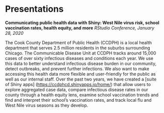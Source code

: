 # Presentations

**Communicating public health data with Shiny: West Nile virus risk, school vaccination rates, health equity, and more**
*RStudio Conference, January 28, 2020*

The Cook County Department of Public Health (CCDPH) is a local health department that serves 2.5 million residents in the suburbs surrounding Chicago. The Communicable Disease Unit at CCDPH tracks around 15,000 cases of over sixty infectious diseases and conditions each year. We use this data to better understand infectious disease burden in our community, detect outbreaks, and prevent further infections. We also want to make accessing this health data more flexible and user-friendly for the public as well as our internal staff. Over the past two years, we have created a [suite of Shiny apps] (https://ccdphcd.shinyapps.io/home/) that allow users to explore aggregated case data, compare infectious disease rates in our county through a health equity lens, examine school vaccination trends and find and interpret their school’s vaccination rates, and track local flu and West Nile virus seasons as they develop.
